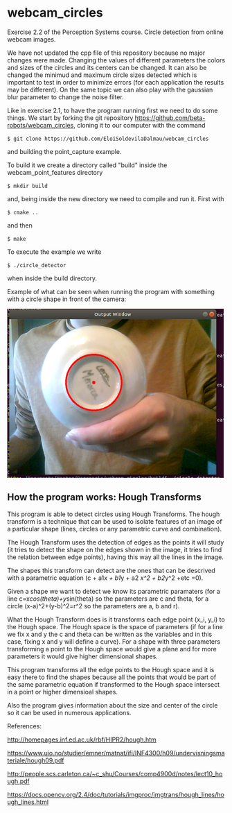 # webcam_circles

Exercise 2.2 of the Perception Systems course. Circle detection from online webcam images.

We have not updated the cpp file of this repository because no major changes were made. Changing the values of different parameters the colors and sizes of the circles and its centers can be changed. It can also be changed the minimud and maximum circle sizes detected which is important to test in order to minimize errors (for each application the results may be different). On the same topic we can also play with the gaussian blur parameter to change the noise filter.

Like in exercise 2.1, to have the program running first we need to do some things. We start by forking the git repository https://github.com/beta-robots/webcam_circles, cloning it to our computer with the command

    $ git clone https://github.com/EloiSoldevilaDalmau/webcam_circles
and building the point_capture example.

To build it we create a directory called "build" inside the webcam_point_features directory

    $ mkdir build
and, being inside the new directory we need to compile and run it. First with

    $ cmake .. 
and then

    $ make 
To execute the example we write

    $ ./circle_detector
when inside the build directory.


Example of what can be seen when running the program with something with a circle shape in front of the camera:

<img src="images/circle_detector_1.png" width="500">


## How the program works: Hough Transforms

This program is able to detect circles using Hough Transforms. The hough transform is a technique that can be used to isolate features of an image of a particular shape (lines, circles or any parametric curve and combination).

The Hough Transform uses the detection of edges as the points it will study (it tries to detect the shape on the edges shown in the image, it tries to find the relation between edge points), having this way all the lines in the image. 

The shapes this transform can detect are the ones that can be descrived with a parametric equation (c + a1*x + b1*y + a2 *x^2 + b2*y^2 +etc =0).

Given a shape we want to detect we know its parametric paramaters (for a line c=x*cos(theta)+y*sin(theta) so the parameters are c and theta, for a circle (x-a)^2+(y-b)^2=r^2 so the parameters are a, b and r). 

What the Hough Transform does is it transforms each edge point (x_i, y_i) to the Hough space. The Hough space is the space of parameters (if for a line we fix x and y the c and theta can be written as the variables and in this case, fixing x and y will define a curve). For a shape with three parameters transforming a point to the Hough space would give a plane and for more parameters it would give higher dimensional shapes.

This program transforms all the edge points to the Hough space and it is easy there to find the shapes because all the points that would be part of the same parametric equation if transformed to the Hough space intersect in a point or higher dimensioal shapes.


Also the program gives information about the size and center of the circle so it can be used in numerous applications.

References:

http://homepages.inf.ed.ac.uk/rbf/HIPR2/hough.htm

https://www.uio.no/studier/emner/matnat/ifi/INF4300/h09/undervisningsmateriale/hough09.pdf

http://people.scs.carleton.ca/~c_shu/Courses/comp4900d/notes/lect10_hough.pdf

https://docs.opencv.org/2.4/doc/tutorials/imgproc/imgtrans/hough_lines/hough_lines.html
